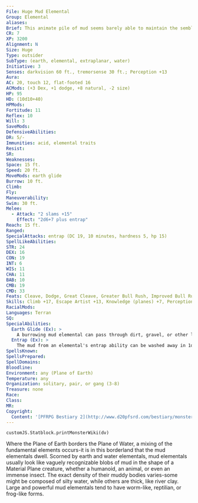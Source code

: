 ```yaml
---
File: Huge Mud Elemental
Group: Elemental
aliases: 
Brief: This animate pile of mud seems barely able to maintain the semblance of a humanoid form made of dripping sludge.
CR: 7
XP: 3200
Alignment: N
Size: Huge
Type: outsider
SubType: (earth, elemental, extraplanar, water)
Initiative: 3
Senses: darkvision 60 ft., tremorsense 30 ft.; Perception +13
Aura: 
AC: 20, touch 12, flat-footed 16
ACMods: (+3 Dex, +1 dodge, +8 natural, -2 size)
HP: 95
HD: (10d10+40)
HPMods: 
Fortitude: 11
Reflex: 10
Will: 3
SaveMods: 
DefensiveAbilities: 
DR: 5/-
Immunities: acid, elemental traits
Resist: 
SR: 
Weaknesses: 
Space: 15 ft.
Speed: 20 ft.
MoveMods: earth glide
Burrow: 10 ft.
Climb: 
Fly: 
Maneuverability: 
Swim: 30 ft.
Melee: 
  - Attack: "2 slams +15"
    Effect: "2d6+7 plus entrap"
Reach: 15 ft.
Ranged: 
SpecialAttacks: entrap (DC 19, 10 minutes, hardness 5, hp 15)
SpellLikeAbilities: 
STR: 24
DEX: 16
CON: 19
INT: 6
WIS: 11
CHA: 11
BAB: 10
CMB: 19
CMD: 33
Feats: Cleave, Dodge, Great Cleave, Greater Bull Rush, Improved Bull RushB, Power Attack
Skills: Climb +17, Escape Artist +13, Knowledge (planes) +7, Perception +13, Stealth +8, Swim +15
RacialMods: 
Languages: Terran
SQ: 
SpecialAbilities:
  Earth Glide (Ex): >
    A burrowing mud elemental can pass through dirt, gravel, or other loose or porous solid matter as easily as a fish swims through water. It cannot use this ability to pass through a solid barrier such as a stone or brick wall. Its burrowing leaves behind no tunnel or hole, nor does it create any ripple or other sign of its presence. A move earth spell cast on an area containing a burrowing mud elemental flings the elemental back 30 feet, stunning the creature for 1 round unless it succeeds on a DC 15 Fortitude save.
  Entrap (Ex): >
    The mud from an elemental's entrap ability can be washed away in 1d3 rounds of immersion in water.
SpellsKnown: 
SpellsPrepared: 
SpellDomains: 
Bloodline: 
Environment: any (Plane of Earth)
Temperature: any
Organization: solitary, pair, or gang (3-8)
Treasure: none
Race: 
Class: 
MR: 
Copyright:
  Content: '[PFRPG Bestiary 2](http://www.d20pfsrd.com/bestiary/monster-listings/outsiders/elemental/elemental-mud)'
---
```

```dataviewjs
customJS.Statblock.printMonsterWiki(dv)
```
Where the Plane of Earth borders the Plane of Water, a mixing of the fundamental elements occurs-it is in this borderland that the mud elementals dwell. Scorned by earth and water elementals, mud elementals usually look like vaguely recognizable blobs of mud in the shape of a Material Plane creature, whether a humanoid, an animal, or even an immense insect. The exact density of their muddy bodies varies-some might be composed of silty water, while others are thick, like river clay. Large and powerful mud elementals tend to have worm-like, reptilian, or frog-like forms.
